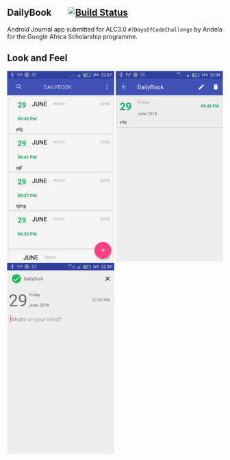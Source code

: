 ## DailyBook  &nbsp;&nbsp;&nbsp;&nbsp;&nbsp;&nbsp;   [![Build Status](https://travis-ci.org/Kevin-Kip/DailyBook.svg?branch=master)](https://travis-ci.org/Kevin-Kip/DailyBook)
Android Journal app submitted for ALC3.0 `#7DaysOfCodeChallenge` by Andela for the Google Africa Scholarship programme.

## Look and Feel

<img src="/screenshots/s2.png" width="250px"> <img src="/screenshots/s4.png" width="250px"> <img src="/screenshots/s5.png" width="250px"> 

